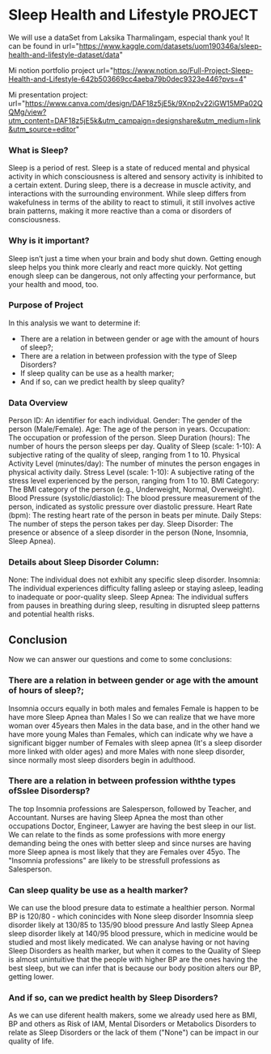 # Sleep Health and Lifestyle PROJECT
We will use a dataSet from Laksika Tharmalingam, especial thank you!
It can be found in url="https://www.kaggle.com/datasets/uom190346a/sleep-health-and-lifestyle-dataset/data"

Mi notion portfolio project url="https://www.notion.so/Full-Project-Sleep-Health-and-Lifestyle-642b503669cc4aeba79b0dec9323e446?pvs=4"

Mi presentation project: url="https://www.canva.com/design/DAF18z5jE5k/9Xnp2v22iGW15MPa02QQMg/view?utm_content=DAF18z5jE5k&utm_campaign=designshare&utm_medium=link&utm_source=editor"


### What is Sleep?
Sleep is a period of rest. Sleep is a state of reduced mental and physical activity in which consciousness is altered and sensory activity is inhibited to a certain extent. During sleep, there is a decrease in muscle activity, and interactions with the surrounding environment. While sleep differs from wakefulness in terms of the ability to react to stimuli, it still involves active brain patterns, making it more reactive than a coma or disorders of consciousness.

### Why is it important?
Sleep isn’t just a time when your brain and body shut down. Getting enough sleep helps you think more clearly and react more quickly. Not getting enough sleep can be dangerous, not only affecting your performance, but your health and mood, too.

### Purpose of Project
In this analysis we want to determine if:

* There are a relation in between gender or age with the amount of hours of sleep?;
* There are a relation in between profession with the type of Sleep Disorders?
* If sleep quality can be use as a health marker;
* And if so, can we predict health by sleep quality?

### Data Overview
Person ID: An identifier for each individual. Gender: The gender of the person (Male/Female). Age: The age of the person in years. Occupation: The occupation or profession of the person. Sleep Duration (hours): The number of hours the person sleeps per day. Quality of Sleep (scale: 1-10): A subjective rating of the quality of sleep, ranging from 1 to 10. Physical Activity Level (minutes/day): The number of minutes the person engages in physical activity daily. Stress Level (scale: 1-10): A subjective rating of the stress level experienced by the person, ranging from 1 to 10. BMI Category: The BMI category of the person (e.g., Underweight, Normal, Overweight). Blood Pressure (systolic/diastolic): The blood pressure measurement of the person, indicated as systolic pressure over diastolic pressure. Heart Rate (bpm): The resting heart rate of the person in beats per minute. Daily Steps: The number of steps the person takes per day. Sleep Disorder: The presence or absence of a sleep disorder in the person (None, Insomnia, Sleep Apnea).

### Details about Sleep Disorder Column:
None: The individual does not exhibit any specific sleep disorder.
Insomnia: The individual experiences difficulty falling asleep or staying asleep, leading to inadequate or poor-quality sleep.
Sleep Apnea: The individual suffers from pauses in breathing during sleep, resulting in disrupted sleep patterns and potential health risks.

## Conclusion
Now we can answer our questions and come to some conclusions:

### There are a relation in between gender or age with the amount of hours of sleep?;
Insomnia occurs equally in both males and females
Female is happen to be have more Sleep Apnea than Males l So we can realize that we have more woman over 45years then Males in the data base, and in the other hand we have more young Males than Females, which can indicate why we have a significant bigger number of Females with sleep apnea (It's a sleep disorder more linked with older ages) and more Males with none sleep disorder, since normally most sleep disorders begin in adulthood.

### There are a relation in between profession withthe types ofSslee Disordersp?
The top Insomnia professions are Salesperson, followed by Teacher, and Accountant.
Nurses are having Sleep Apnea the most than other occupations
Doctor, Engineer, Lawyer are having the best sleep in our list.
We can relate to the finds as some professions with more energy demanding being the ones with better sleep and since nurses are having more Sleep apnea is most likely that they are Females over 45yo. The "Insomnia professions" are likely to be stressfull professions as Salesperson.

### Can sleep quality be use as a health marker?
We can use the blood presure data to estimate a healthier person.
Normal BP is 120/80 - which conincides with None sleep disorder
Insomnia sleep disorder likely at 130/85 to 135/90 blood pressure
And lastly Sleep Apnea sleep disorder likely at 140/95 blood pressure, which in medicine would be studied and most likely medicated.
We can analyse having or not having Sleep Disorders as health marker, but when it comes to the Quality of Sleep is almost unintuitive that the people with higher BP are the ones having the best sleep, but we can infer that is because our body position alters our BP, getting lower.

### And if so, can we predict health by Sleep Disorders?
As we can use diferent health makers, some we already used here as BMI, BP and others as Risk of IAM, Mental Disorders or Metabolics Disorders to relate as Sleep Disorders or the lack of them ("None") can be impact in our quality of life.
